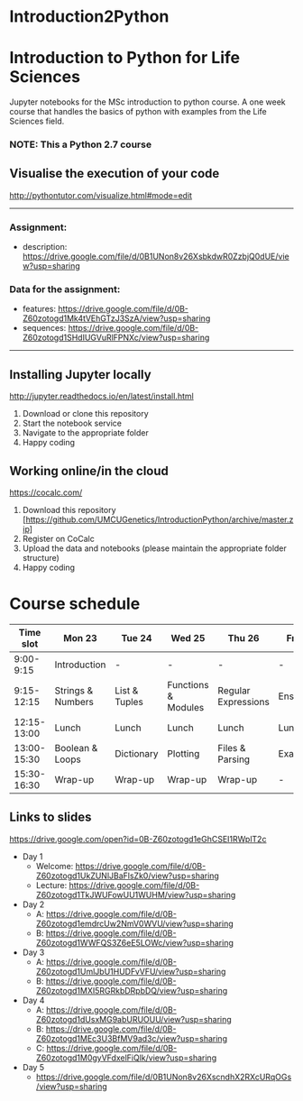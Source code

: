 # Introduction2Python

# Introduction to Python for Life Sciences
Jupyter notebooks for the MSc introduction to python course.
A one week course that handles the basics of python with examples from the Life Sciences field.

### NOTE: This a Python 2.7 course

## Visualise the execution of your code
http://pythontutor.com/visualize.html#mode=edit

------

### Assignment:
 * description: https://drive.google.com/file/d/0B1UNon8v26XsbkdwR0ZzbjQ0dUE/view?usp=sharing

### Data for the assignment:
 * features: https://drive.google.com/file/d/0B-Z60zotogd1Mk4tVEhGTzJ3SzA/view?usp=sharing
 * sequences: https://drive.google.com/file/d/0B-Z60zotogd1SHdIUGVuRlFPNXc/view?usp=sharing


------


## Installing Jupyter locally
http://jupyter.readthedocs.io/en/latest/install.html
1. Download or clone this repository
2. Start the notebook service
3. Navigate to the appropriate folder
4. Happy coding

## Working online/in the cloud
https://cocalc.com/
1. Download this repository [https://github.com/UMCUGenetics/IntroductionPython/archive/master.zip]
2. Register on CoCalc
3. Upload the data and notebooks (please maintain the appropriate folder structure)
4. Happy coding


# Course schedule
| Time slot   | Mon 23 | Tue 24 | Wed 25 | Thu 26 | Fri 27 |
| --- | --- | --- | --- | --- | --- |
| 9:00-9:15   | Introduction | - | - | - | - |
| 9:15-12:15  | Strings & Numbers | List & Tuples | Functions & Modules | Regular Expressions | Ensemble |
| 12:15-13:00 | Lunch | Lunch | Lunch | Lunch | Lunch |
| 13:00-15:30 | Boolean & Loops | Dictionary | Plotting | Files & Parsing | Exam |
| 15:30-16:30 | Wrap-up | Wrap-up | Wrap-up | Wrap-up | - | 

## Links to slides
https://drive.google.com/open?id=0B-Z60zotogd1eGhCSEI1RWplT2c

* Day 1
  * Welcome: https://drive.google.com/file/d/0B-Z60zotogd1UkZUNlJBaFlsZk0/view?usp=sharing
  * Lecture: https://drive.google.com/file/d/0B-Z60zotogd1TkJWUFowUU1WUHM/view?usp=sharing
* Day 2 
  * A: https://drive.google.com/file/d/0B-Z60zotogd1emdrcUw2NmV0WVU/view?usp=sharing
  * B: https://drive.google.com/file/d/0B-Z60zotogd1WWFQS3Z6eE5LOWc/view?usp=sharing
* Day 3
  * A: https://drive.google.com/file/d/0B-Z60zotogd1UmlJbU1HUDFvVFU/view?usp=sharing
  * B: https://drive.google.com/file/d/0B-Z60zotogd1MXI5RGRkbDRpbDQ/view?usp=sharing
* Day 4
  * A: https://drive.google.com/file/d/0B-Z60zotogd1dUsxMG9abURUOUU/view?usp=sharing
  * B: https://drive.google.com/file/d/0B-Z60zotogd1MEc3U3BfMV9ad3c/view?usp=sharing
  * C: https://drive.google.com/file/d/0B-Z60zotogd1M0gyVFdxelFiQlk/view?usp=sharing
* Day 5
  * https://drive.google.com/file/d/0B1UNon8v26XscndhX2RXcURqOGs/view?usp=sharing
